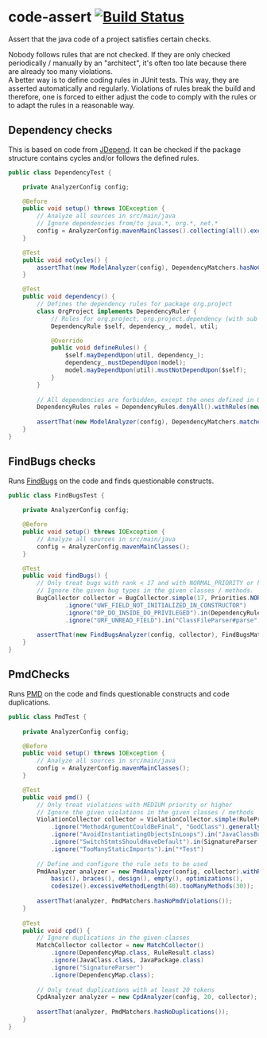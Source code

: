 code-assert [![Build Status](https://travis-ci.org/nidi3/code-assert.svg?branch=master)](https://travis-ci.org/nidi3/code-assert)
===========

Assert that the java code of a project satisfies certain checks.

Nobody follows rules that are not checked. 
If they are only checked periodically / manually by an "architect", it's often too late because there are already too many violations.   
A better way is to define coding rules in JUnit tests. 
This way, they are asserted automatically and regularly. 
Violations of rules break the build and therefore, one is forced to either 
adjust the code to comply with the rules or to adapt the rules in a reasonable way.


## Dependency checks

This is based on code from [JDepend](https://github.com/clarkware/jdepend).
It can be checked if the package structure contains cycles and/or follows the defined rules.

```java
public class DependencyTest {

    private AnalyzerConfig config;

    @Before
    public void setup() throws IOException {
        // Analyze all sources in src/main/java
        // Ignore dependencies from/to java.*, org.*, net.*
        config = AnalyzerConfig.mavenMainClasses().collecting(all().excluding("java.*", "org.*", "net.*"));
    }

    @Test
    public void noCycles() {
        assertThat(new ModelAnalyzer(config), DependencyMatchers.hasNoCycles());
    }

    @Test
    public void dependency() {
        // Defines the dependency rules for package org.project
        class OrgProject implements DependencyRuler {
            // Rules for org.project, org.project.dependency (with sub packages), org.project.model, org.project.util
            DependencyRule $self, dependency_, model, util;

            @Override
            public void defineRules() {
                $self.mayDependUpon(util, dependency_);
                dependency_.mustDependUpon(model);
                model.mayDependUpon(util).mustNotDependUpon($self);
            }
        }
        
        // All dependencies are forbidden, except the ones defined in OrgProject
        DependencyRules rules = DependencyRules.denyAll().withRules(new OrgProject());
        
        assertThat(new ModelAnalyzer(config), DependencyMatchers.matchesExactly());
    }
}
```

## FindBugs checks

Runs [FindBugs](http://findbugs.sourceforge.net/) on the code and finds questionable constructs.
 
```java
public class FindBugsTest {
    
    private AnalyzerConfig config;

    @Before
    public void setup() throws IOException {
        // Analyze all sources in src/main/java
        config = AnalyzerConfig.mavenMainClasses();
    }

    @Test
    public void findBugs() {
        // Only treat bugs with rank < 17 and with NORMAL_PRIORITY or higher
        // Ignore the given bug types in the given classes / methods.
        BugCollector collector = BugCollector.simple(17, Priorities.NORMAL_PRIORITY)
                .ignore("UWF_FIELD_NOT_INITIALIZED_IN_CONSTRUCTOR")
                .ignore("DP_DO_INSIDE_DO_PRIVILEGED").in(DependencyRules.class, Ruleset.class)
                .ignore("URF_UNREAD_FIELD").in("ClassFileParser#parse", "*Test", "Rulesets$*");
                
        assertThat(new FindBugsAnalyzer(config, collector), FindBugsMatchers.findsNoBugs());
    }
}
```

## PmdChecks

Runs [PMD](https://pmd.github.io/) on the code and finds questionable constructs and code duplications.

```java
public class PmdTest {
    
    private AnalyzerConfig config;

    @Before
    public void setup() throws IOException {
        // Analyze all sources in src/main/java
        config = AnalyzerConfig.mavenMainClasses();
    }

    @Test
    public void pmd() {
        // Only treat violations with MEDIUM priority or higher
        // Ignore the given violations in the given classes / methods
        ViolationCollector collector = ViolationCollector.simple(RulePriority.MEDIUM)
            .ignore("MethodArgumentCouldBeFinal", "GodClass").generally()
            .ignore("AvoidInstantiatingObjectsInLoops").in("JavaClassBuilder#build", "FindBugsMatchers$*")
            .ignore("SwitchStmtsShouldHaveDefault").in(SignatureParser.class)
            .ignore("TooManyStaticImports").in("*Test")
            
        // Define and configure the rule sets to be used
        PmdAnalyzer analyzer = new PmdAnalyzer(config, collector).withRuleSets(
            basic(), braces(), design(), empty(), optimizations(),
            codesize().excessiveMethodLength(40).tooManyMethods(30));
        
        assertThat(analyzer, PmdMatchers.hasNoPmdViolations());
    }
    
    @Test
    public void cpd() {
        // Ignore duplications in the given classes
        MatchCollector collector = new MatchCollector()
            .ignore(DependencyMap.class, RuleResult.class)
            .ignore(JavaClass.class, JavaPackage.class)
            .ignore("SignatureParser")
            .ignore(DependencyMap.class);
            
        // Only treat duplications with at least 20 tokens
        CpdAnalyzer analyzer = new CpdAnalyzer(config, 20, collector);
            
        assertThat(analyzer, PmdMatchers.hasNoDuplications());
    }
}
```

